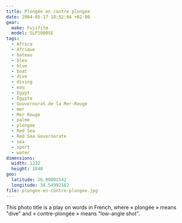 ```yaml
---
title: Plongée en contre plongée
date: 2004-05-17 18:52:04 +02:00
gear:
  make: Fujifilm
  model: SLP1000SE
tags:
  - Africa
  - Afrique
  - bateau
  - bleu
  - blue
  - boat
  - dive
  - diving
  - eau
  - Egypt
  - Égypte
  - Gouvernorat de la Mer-Rouge
  - mer
  - Mer Rouge
  - palme
  - plongée
  - Red Sea
  - Red Sea Governorate
  - sea
  - sport
  - water
dimensions:
  width: 1232
  height: 1840
geo:
  latitude: 26.00801542
  longitude: 34.54992182
file: plongee-en-contre-plongee.jpg
---
```


This photo title is a play on words in French, where « plongée » means "dive" and « contre-plongée » means "low-angle shot".
